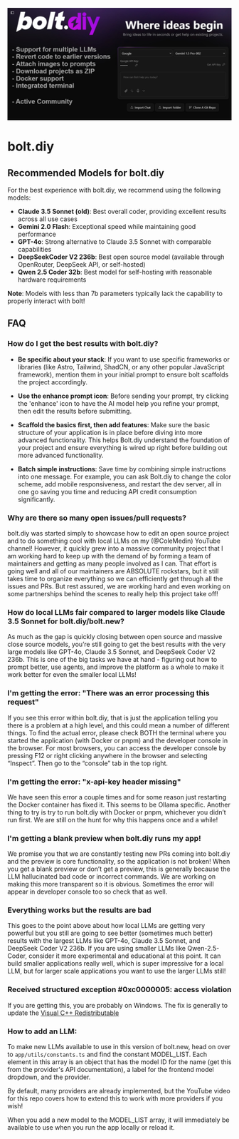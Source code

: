 [![bolt.diy: AI-Powered Full-Stack Web Development in the Browser](./public/social_preview_index.jpg)](https://bolt.diy)

# bolt.diy

## Recommended Models for bolt.diy

For the best experience with bolt.diy, we recommend using the following models:

- **Claude 3.5 Sonnet (old)**: Best overall coder, providing excellent results across all use cases
- **Gemini 2.0 Flash**: Exceptional speed while maintaining good performance
- **GPT-4o**: Strong alternative to Claude 3.5 Sonnet with comparable capabilities
- **DeepSeekCoder V2 236b**: Best open source model (available through OpenRouter, DeepSeek API, or self-hosted)
- **Qwen 2.5 Coder 32b**: Best model for self-hosting with reasonable hardware requirements

**Note**: Models with less than 7b parameters typically lack the capability to properly interact with bolt!

## FAQ

### How do I get the best results with bolt.diy?

- **Be specific about your stack**: If you want to use specific frameworks or libraries (like Astro, Tailwind, ShadCN, or any other popular JavaScript framework), mention them in your initial prompt to ensure bolt scaffolds the project accordingly.

- **Use the enhance prompt icon**: Before sending your prompt, try clicking the 'enhance' icon to have the AI model help you refine your prompt, then edit the results before submitting.

- **Scaffold the basics first, then add features**: Make sure the basic structure of your application is in place before diving into more advanced functionality. This helps Bolt.diy understand the foundation of your project and ensure everything is wired up right before building out more advanced functionality.

- **Batch simple instructions**: Save time by combining simple instructions into one message. For example, you can ask Bolt.diy to change the color scheme, add mobile responsiveness, and restart the dev server, all in one go saving you time and reducing API credit consumption significantly.

### Why are there so many open issues/pull requests?

bolt.diy was started simply to showcase how to edit an open source project and to do something cool with local LLMs on my (@ColeMedin) YouTube channel! However, it quickly grew into a massive community project that I am working hard to keep up with the demand of by forming a team of maintainers and getting as many people involved as I can. That effort is going well and all of our maintainers are ABSOLUTE rockstars, but it still takes time to organize everything so we can efficiently get through all the issues and PRs. But rest assured, we are working hard and even working on some partnerships behind the scenes to really help this project take off!

### How do local LLMs fair compared to larger models like Claude 3.5 Sonnet for bolt.diy/bolt.new?

As much as the gap is quickly closing between open source and massive close source models, you’re still going to get the best results with the very large models like GPT-4o, Claude 3.5 Sonnet, and DeepSeek Coder V2 236b. This is one of the big tasks we have at hand - figuring out how to prompt better, use agents, and improve the platform as a whole to make it work better for even the smaller local LLMs!

### I'm getting the error: "There was an error processing this request"

If you see this error within bolt.diy, that is just the application telling you there is a problem at a high level, and this could mean a number of different things. To find the actual error, please check BOTH the terminal where you started the application (with Docker or pnpm) and the developer console in the browser. For most browsers, you can access the developer console by pressing F12 or right clicking anywhere in the browser and selecting “Inspect”. Then go to the “console” tab in the top right.

### I'm getting the error: "x-api-key header missing"

We have seen this error a couple times and for some reason just restarting the Docker container has fixed it. This seems to be Ollama specific. Another thing to try is try to run bolt.diy with Docker or pnpm, whichever you didn’t run first. We are still on the hunt for why this happens once and a while!

### I'm getting a blank preview when bolt.diy runs my app!

We promise you that we are constantly testing new PRs coming into bolt.diy and the preview is core functionality, so the application is not broken! When you get a blank preview or don’t get a preview, this is generally because the LLM hallucinated bad code or incorrect commands. We are working on making this more transparent so it is obvious. Sometimes the error will appear in developer console too so check that as well.

### Everything works but the results are bad

This goes to the point above about how local LLMs are getting very powerful but you still are going to see better (sometimes much better) results with the largest LLMs like GPT-4o, Claude 3.5 Sonnet, and DeepSeek Coder V2 236b. If you are using smaller LLMs like Qwen-2.5-Coder, consider it more experimental and educational at this point. It can build smaller applications really well, which is super impressive for a local LLM, but for larger scale applications you want to use the larger LLMs still!

### Received structured exception #0xc0000005: access violation

If you are getting this, you are probably on Windows. The fix is generally to update the [Visual C++ Redistributable](https://learn.microsoft.com/en-us/cpp/windows/latest-supported-vc-redist?view=msvc-170)

### How to add an LLM:

To make new LLMs available to use in this version of bolt.new, head on over to `app/utils/constants.ts` and find the constant MODEL_LIST. Each element in this array is an object that has the model ID for the name (get this from the provider's API documentation), a label for the frontend model dropdown, and the provider. 

By default, many providers are already implemented, but the YouTube video for this repo covers how to extend this to work with more providers if you wish!

When you add a new model to the MODEL_LIST array, it will immediately be available to use when you run the app locally or reload it.
